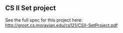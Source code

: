 ## CS II Set project

See the full spec for this project here:
http://groot.cs.moravian.edu/cs121/CSII-SetProject.pdf
